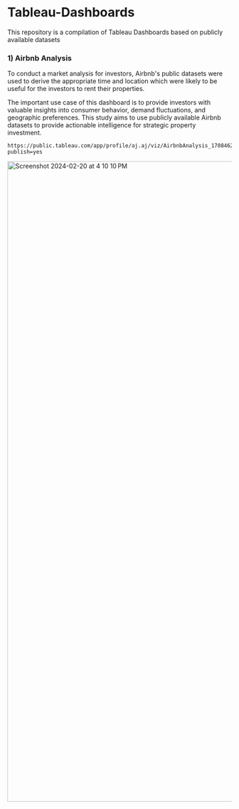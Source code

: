 # Tableau-Dashboards
This repository is a compilation of Tableau Dashboards based on publicly available datasets  



 <h3> 1) Airbnb Analysis </h3>

To conduct a market analysis for investors, Airbnb's public datasets were used to derive the appropriate time and location which were likely to be useful for the investors to rent their properties.

The important use case of this dashboard is to provide investors with valuable insights into consumer behavior, demand fluctuations, and geographic preferences. This study aims to use publicly available Airbnb datasets to provide actionable intelligence for strategic property investment.



```
https://public.tableau.com/app/profile/aj.aj/viz/AirbnbAnalysis_17084627250960/Dashboard1?publish=yes
```
<p>
<p>

<img width="1440" alt="Screenshot 2024-02-20 at 4 10 10 PM" src="https://github.com/aj-in/Tableau-Dashboards/assets/74534547/5f871059-146e-4def-907b-2e642ae9d020">
